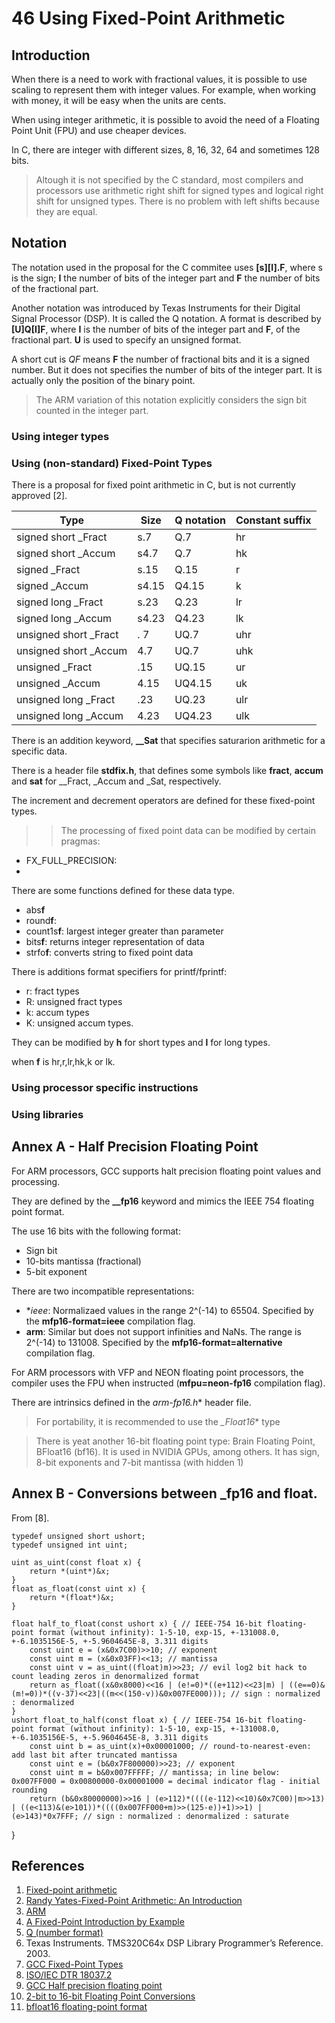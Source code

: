 46 Using Fixed-Point Arithmetic
===============================

## Introduction

When there is a need to work with fractional values, it is possible to use scaling to represent them
with integer values. For example, when working with money, it will be easy when the units are cents.

When using integer arithmetic, it is possible to avoid the need of a Floating Point Unit (FPU) and
use cheaper devices.

In C, there are integer with different sizes, 8, 16, 32, 64 and sometimes 128 bits.

> Altough it is not specified by the C standard, most compilers and processors use arithmetic right
shift for signed types and logical right shift for unsigned types. There is no problem with left
shifts because they are equal.


## Notation

The notation used in the proposal for the C commitee uses **[s][I].F**, where s is the sign;
**I** the number of bits of the integer part and **F** the number of bits of the fractional part.

Another notation was introduced by Texas Instruments for their Digital Signal Processor (DSP). It is
called the Q notation. A format is described by **[U]Q[I]F**, where **I** is the number of bits
of the integer part and **F**, of the fractional part. **U** is used to specify an unsigned format.

A short cut is *QF* means **F** the number of fractional bits and it is a signed number. But
it does not specifies the number of bits of the integer part. It is actually only the position
of the binary point.

> The ARM variation of this notation explicitly considers the sign bit counted in the integer part.

### Using integer types


### Using (non-standard) Fixed-Point Types

There is a proposal for fixed point arithmetic in C, but is not currently approved [2].

| Type                              | Size    |  Q notation     | Constant suffix   |
|-----------------------------------|---------|-----------------|-------------------|
| signed short _Fract               |  s.7    |     Q.7         |        hr         |
| signed short _Accum               |  s4.7   |     Q.7         |        hk         |
| signed _Fract                     |  s.15   |     Q.15        |        r          |
| signed _Accum                     |  s4.15  |     Q4.15       |        k          |
| signed long _Fract                |  s.23   |     Q.23        |        lr         |
| signed long _Accum                |  s4.23  |     Q4.23       |        lk         |
| unsigned short _Fract             |  . 7    |     UQ.7        |        uhr        |
| unsigned short _Accum             |  4.7    |     UQ.7        |        uhk        |
| unsigned _Fract                   |  .15    |     UQ.15       |        ur         |
| unsigned _Accum                   |  4.15   |     UQ4.15      |        uk         |
| unsigned long _Fract              |  .23    |     UQ.23       |        ulr        |
| unsigned long _Accum              |   4.23  |     UQ4.23      |        ulk        |

There is an addition keyword, **__Sat** that specifies saturarion arithmetic for a specific data.


There is a header file **stdfix.h**, that defines some symbols like **fract**, **accum** and
**sat** for __Fract, _Accum and _Sat, respectively.

The increment and decrement operators are defined for these fixed-point types.

>> The processing of fixed point data can be modified by certain pragmas:

* FX_FULL_PRECISION:
*

There are some functions defined for these data type.

* abs**f**
* round**f**:
* count1s**f**: largest integer greater than parameter
* bits**f**: returns integer representation of data
* strfo**f**: converts string to fixed point data

There is additions format specifiers for printf/fprintf:

* r: fract types
* R: unsigned fract types
* k: accum types
* K: unsigned accum types.

They can be modified by **h** for short types and **l** for long types.


when **f** is hr,r,lr,hk,k or lk.


### Using processor specific instructions


### Using libraries


## Annex A - Half Precision Floating Point

For ARM processors, GCC supports halt precision floating point values and processing.

They are defined by the **__fp16** keyword and mimics the IEEE 754 floating point format.

The use 16 bits with the following format:

* Sign bit
* 10-bits mantissa (fractional)
* 5-bit exponent

There are two incompatible representations:

* **ieee*: Normalizaed values in the range 2^(-14) to 65504. Specified by the **mfp16-format=ieee**
 compilation flag.
* **arm**: Similar but does not support infinities and NaNs. The range is 2^(-14) to 131008.
Specified by the **mfp16-format=alternative** compilation flag.

For ARM processors with VFP and NEON floating point processors, the compiler uses the FPU when
instructed (**mfpu=neon-fp16** compilation flag).

There are intrinsics defined in the *arm-fp16.h** header file.

> For portability, it is recommended to use the *_Float16** type

> There is yeat another 16-bit floating point type: Brain Floating Point, BFloat16 (bf16). It is
 used in NVIDIA GPUs, among others. It has sign, 8-bit exponents and 7-bit mantissa (with hidden 1)


## Annex B - Conversions between _fp16 and float.


From [8].

    typedef unsigned short ushort;
    typedef unsigned int uint;

    uint as_uint(const float x) {
        return *(uint*)&x;
    }
    float as_float(const uint x) {
        return *(float*)&x;
    }

    float half_to_float(const ushort x) { // IEEE-754 16-bit floating-point format (without infinity): 1-5-10, exp-15, +-131008.0, +-6.1035156E-5, +-5.9604645E-8, 3.311 digits
        const uint e = (x&0x7C00)>>10; // exponent
        const uint m = (x&0x03FF)<<13; // mantissa
        const uint v = as_uint((float)m)>>23; // evil log2 bit hack to count leading zeros in denormalized format
        return as_float((x&0x8000)<<16 | (e!=0)*((e+112)<<23|m) | ((e==0)&(m!=0))*((v-37)<<23|((m<<(150-v))&0x007FE000))); // sign : normalized : denormalized
    }
    ushort float_to_half(const float x) { // IEEE-754 16-bit floating-point format (without infinity): 1-5-10, exp-15, +-131008.0, +-6.1035156E-5, +-5.9604645E-8, 3.311 digits
        const uint b = as_uint(x)+0x00001000; // round-to-nearest-even: add last bit after truncated mantissa
        const uint e = (b&0x7F800000)>>23; // exponent
        const uint m = b&0x007FFFFF; // mantissa; in line below: 0x007FF000 = 0x00800000-0x00001000 = decimal indicator flag - initial rounding
        return (b&0x80000000)>>16 | (e>112)*((((e-112)<<10)&0x7C00)|m>>13) | ((e<113)&(e>101))*((((0x007FF000+m)>>(125-e))+1)>>1) | (e>143)*0x7FFF; // sign : normalized : denormalized : saturate
}

## References

1. [Fixed-point arithmetic](https://en.wikipedia.org/wiki/Fixed-point_arithmetic)
2. [Randy Yates-Fixed-Point Arithmetic: An Introduction](http://www.digitalsignallabs.com/downloads/fp.pdf)
2. [ARM](https://developer.arm.com/documentation/dai0033/latest/)
3. [A Fixed-Point Introduction by Example](https://www.dsprelated.com/showarticle/139.php)
2. [Q (number format)](https://en.wikipedia.org/wiki/Q_(number_format))
3. Texas Instruments. TMS320C64x DSP Library Programmer’s Reference. 2003.
2. [GCC Fixed-Point Types](https://gcc.gnu.org/onlinedocs/gcc/Fixed-Point.html)
3. [ISO/IEC DTR 18037.2](https://www.open-std.org/jtc1/sc22/wg14/www/docs/n1005.pdf)
6. [GCC Half precision floating point](https://gcc.gnu.org/onlinedocs/gcc/Half-Precision.html)
7. [2-bit to 16-bit Floating Point Conversions](https://stackoverflow.com/questions/1659440/32-bit-to-16-bit-floating-point-conversion/60047308#60047308)
8. [bfloat16 floating-point format](https://en.wikipedia.org/wiki/Bfloat16_floating-point_format)
